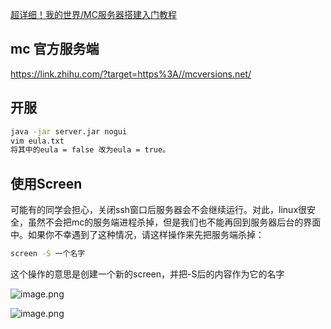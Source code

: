 [超详细！我的世界/MC服务器搭建入门教程](https://zhuanlan.zhihu.com/p/508274523#Popover19-toggle:~:text=%E8%B6%85%E8%AF%A6%E7%BB%86%EF%BC%81%E6%88%91%E7%9A%84%E4%B8%96%E7%95%8C%2FMC%E6%9C%8D%E5%8A%A1%E5%99%A8%E6%90%AD%E5%BB%BA%E5%85%A5%E9%97%A8%E6%95%99%E7%A8%8B)

## mc	官方服务端
https://link.zhihu.com/?target=https%3A//mcversions.net/

## 开服

```bash
java -jar server.jar nogui
vim eula.txt
将其中的eula = false 改为eula = true。


```


## 使用Screen

可能有的同学会担心，关闭ssh窗口后服务器会不会继续运行。对此，linux很安全，虽然不会把mc的服务端进程杀掉，但是我们也不能再回到服务器后台的界面中。如果你不幸遇到了这种情况，请这样操作来先把服务端杀掉：

```bash
screen -S 一个名字
```
这个操作的意思是创建一个新的screen，并把-S后的内容作为它的名字

![image.png](https://yaaame-1317851743.cos.ap-beijing.myqcloud.com/undefined202312141820147.png)

![image.png](https://yaaame-1317851743.cos.ap-beijing.myqcloud.com/undefined202312142239432.png)

